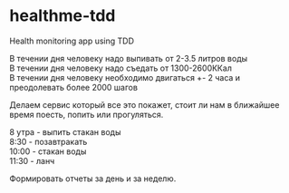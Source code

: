 # healthme-tdd
Health monitoring app using TDD

В течении дня человеку надо выпивать от 2-3.5 литров воды  
В течении дня человеку надо съедать от 1300-2600ККал  
В течении дня человеку необходимо двигаться +- 2 часа и преодолевать более 2000 шагов  

Делаем сервис который все это покажет, стоит ли нам в ближайшее время поесть, попить или прогуляться.  

8 утра  - выпить стакан воды  
8:30 - позавтракать  
10:00 - стакан воды  
11:30 - ланч  

Формировать отчеты за день и за неделю.
